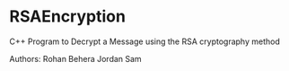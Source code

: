 # RSAEncryption
C++ Program to Decrypt a Message using the RSA cryptography method

Authors: Rohan Behera Jordan Sam
